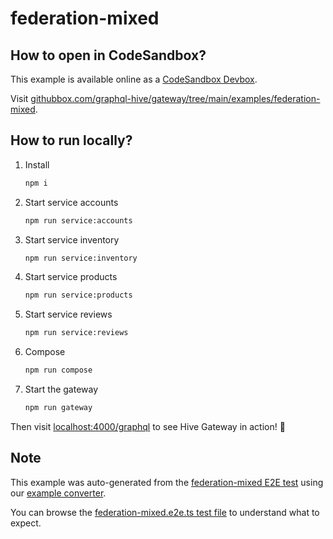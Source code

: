 # federation-mixed

## How to open in CodeSandbox?

This example is available online as a [CodeSandbox Devbox](https://codesandbox.io/docs/learn/devboxes/overview).

Visit [githubbox.com/graphql-hive/gateway/tree/main/examples/federation-mixed](https://githubbox.com/graphql-hive/gateway/tree/main/examples/federation-mixed).

## How to run locally?

1. Install
   ```sh
   npm i
   ```
1. Start service accounts
   ```sh
   npm run service:accounts
   ```
1. Start service inventory
   ```sh
   npm run service:inventory
   ```
1. Start service products
   ```sh
   npm run service:products
   ```
1. Start service reviews
   ```sh
   npm run service:reviews
   ```
1. Compose
   ```sh
   npm run compose
   ```
1. Start the gateway
   ```sh
   npm run gateway
   ```

Then visit [localhost:4000/graphql](http://localhost:4000/graphql) to see Hive Gateway in action! 🚀

## Note

This example was auto-generated from the [federation-mixed E2E test](/e2e/federation-mixed) using our [example converter](/internal/examples).

You can browse the [federation-mixed.e2e.ts test file](/e2e/federation-mixed/federation-mixed.e2e.ts) to understand what to expect.
